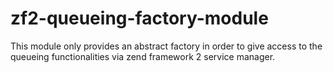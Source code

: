 zf2-queueing-factory-module
===========================
This module only provides an abstract factory in order to give access to the queueing functionalities via zend framework 2 service manager.
